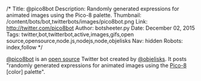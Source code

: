 /*
Title: @pico8bot
Description: Randomly generated expressions for animated images using the Pico-8 palette.
Thumbnail: /content/bots/bot,twitterbots/images/pico8bot.png
Link: http://twitter.com/pico8bot
Author: botsheeter.py
Date: December 02, 2015
Tags: twitter,bot,twitterbot,active,images,gifs,open source,opensource,node.js,nodejs,node,objelisks
Nav: hidden
Robots: index,follow
*/

[@pico8bot](https://twitter.com/pico8bot) is an [open source](https://github.com/Objelisks/picobot) Twitter bot created by [@objelisks](https://twitter.com/objelisks). It posts "randomly generated expressions for animated images using the [Pico-8](http://pico-8.wikia.com/wiki/Pico-8_Wikia) [color] palette".


